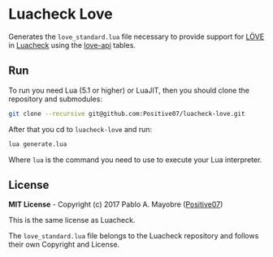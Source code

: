 # Luacheck Love

Generates the `love_standard.lua` file necessary to provide support for [LÖVE](https://love2d.org/) in [Luacheck](https://github.com/mpeterv/luacheck) using the [love-api](https://github.com/love2d-community/love-api) tables.

## Run
To run you need Lua (5.1 or higher) or LuaJIT, then you should clone the repository and submodules:
```bash
git clone --recursive git@github.com:Positive07/luacheck-love.git
```
After that you cd to `luacheck-love` and run:
```bash
lua generate.lua
```
Where `lua` is the command you need to use to execute your Lua interpreter.

## License
**MIT License** - Copyright (c) 2017 Pablo A. Mayobre ([Positive07](https://github.com/Positive07))

This is the same license as Luacheck.

The `love_standard.lua` file belongs to the Luacheck repository and follows their own Copyright and License.
